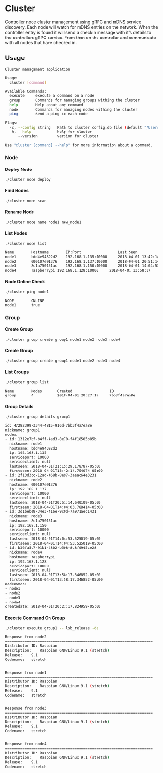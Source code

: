 # Cluster

Controller node cluster management using gRPC and mDNS service discovery. Each node will watch for mDNS entries on the network. When the controller entry is found it will send a checkin message with it's details to the controllers gRPC service. From then on the controller and communicate with all nodes that have checked in.

## Usage
```bash
Cluster managament application

Usage:
  cluster [command]

Available Commands:
  execute     execute a command on a node
  group       Commands for managing groups withing the cluster
  help        Help about any command
  node        Commands for managing nodes withing the cluster
  ping        Send a ping to each node

Flags:
  -c, --config string   Path to cluster config.db file (default "/Users/username/.cluster/config.db")
  -h, --help            help for cluster
      --version         version for cluster

Use "cluster [command] --help" for more information about a command.
```

### Node
#### Deploy Node
```bash
./cluster node deploy
```

#### Find Nodes
```bash
./cluster node scan
```

#### Rename Node
```bash
./cluster node name node1 new_node1
```

#### List Nodes
```bash
./cluster node list

Name		Hostname	    IP:Port			        Last Seen		        ID
node1		bdd4e94392d2	192.168.1.135:10000	    2018-04-01 13:42:14	    f4f18505b85b
node2		000107e91376	192.168.1.137:10000	    2018-04-01 20:51:14	    3aeac64e3231
node3		8c1a750161ac	192.168.1.150:10000	    2018-04-01 14:04:53	    7a971aec1431
node4		raspberrypi	192.168.1.128:10000	    2018-04-01 13:58:17	    8c8f0945ce28
```

#### Node Online Check
```bash
./cluster ping node1

NODE		ONLINE
node1		true
```

### Group

#### Create Group
```bash
./cluster group create group1 node1 node2 node3 node4
```

#### Create Group
```bash
./cluster group create group1 node1 node2 node3 node4
```

#### List Groups
```bash
./cluster group list

Name		Nodes		Created			        ID
group		4		    2018-04-01 20:27:17	    7bb3f4a7ea8e
```

#### Group Details
```bash
./cluster group details group1

id: 47282399-3344-4815-916d-7bb3f4a7ea8e
nickname: group1
nodes:
- id: 1312e7bf-b4ff-4ad3-8e70-f4f18505b85b
  nickname: node1
  hostname: bdd4e94392d2
  ip: 192.168.1.135
  serviceport: 10000
  serviceclient: null
  lastseen: 2018-04-01T21:15:29.178787-05:00
  firstseen: 2018-04-01T13:42:14.754074-05:00
- id: 2f13d3cc-12ad-468b-8e97-3aeac64e3231
  nickname: node2
  hostname: 000107e91376
  ip: 192.168.1.137
  serviceport: 10000
  serviceclient: null
  lastseen: 2018-04-01T20:51:14.640109-05:00
  firstseen: 2018-04-01T14:04:03.788414-05:00
- id: 3d1bebe8-34e3-416e-9c0d-7a971aec1431
  nickname: node3
  hostname: 8c1a750161ac
  ip: 192.168.1.150
  serviceport: 10000
  serviceclient: null
  lastseen: 2018-04-01T14:04:53.525019-05:00
  firstseen: 2018-04-01T14:04:53.525019-05:00
- id: b36fa5c7-91b1-4802-b508-8c8f0945ce28
  nickname: node4
  hostname: raspberrypi
  ip: 192.168.1.128
  serviceport: 10000
  serviceclient: null
  lastseen: 2018-04-01T13:58:17.346852-05:00
  firstseen: 2018-04-01T13:58:17.346852-05:00
nodenames:
- node1
- node2
- node3
- node4
createdate: 2018-04-01T20:27:17.824959-05:00
```

#### Execute Command On Group
```bash
./cluster execute group1 -- lsb_release -da

Response from node2
====================================================================
Distributor ID:	Raspbian
Description:	Raspbian GNU/Linux 9.1 (stretch)
Release:	9.1
Codename:	stretch


Response from node1
====================================================================
Distributor ID:	Raspbian
Description:	Raspbian GNU/Linux 9.1 (stretch)
Release:	9.1
Codename:	stretch


Response from node3
====================================================================
Distributor ID:	Raspbian
Description:	Raspbian GNU/Linux 9.1 (stretch)
Release:	9.1
Codename:	stretch


Response from node4
====================================================================
Distributor ID:	Raspbian
Description:	Raspbian GNU/Linux 9.1 (stretch)
Release:	9.1
Codename:	stretch
```